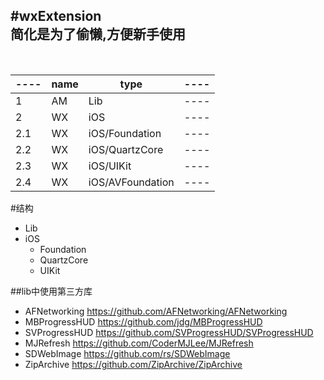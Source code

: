 #wxExtension
</br>
简化是为了偷懒,方便新手使用 
----------------------
</br>

----|name|type|----|
----|----|----|----|
1| AM | Lib|----|
2| WX | iOS|----|
2.1| WX | iOS/Foundation|----|
2.2| WX | iOS/QuartzCore|----|
2.3| WX | iOS/UIKit|----|
2.4| WX | iOS/AVFoundation|----|

#结构
- Lib
- iOS
	- Foundation
	- QuartzCore
	- UIKit
	
##lib中使用第三方库

- AFNetworking  <https://github.com/AFNetworking/AFNetworking>
- MBProgressHUD <https://github.com/jdg/MBProgressHUD>
- SVProgressHUD <https://github.com/SVProgressHUD/SVProgressHUD>
- MJRefresh <https://github.com/CoderMJLee/MJRefresh>
- SDWebImage  <https://github.com/rs/SDWebImage>
- ZipArchive <https://github.com/ZipArchive/ZipArchive>
